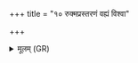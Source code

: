 +++
title = "१० रुक्मप्रस्तरणं वह्यं विश्वा"

+++
<details><summary>मूलम् (GR)</summary>

रुक्मप्रस्तरणं वह्यं  
विश्वा रूपाणि बिभ्रतम् ।  
आरोहत् सूर्या सावित्री  
बृहते सौभगाय कम् ॥
</details>